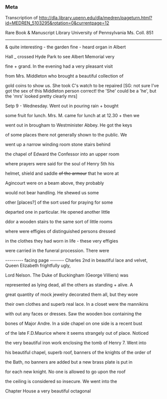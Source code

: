 ### Meta
Transcription of http://dla.library.upenn.edu/dla/medren/pageturn.html?id=MEDREN_5103295&rotation=0&currentpage=12

Rare Book & Manuscript Library University of Pennsylvania Ms. Coll. 851

--------------------

& quite interesting - the garden fine - heard organ in Albert

Hall _ crossed Hyde Park to see Albert Memorial very

fine + grand. In the evening had a very pleasant visit

from Mrs. Middleton who brought a beautiful collection of

gold coins to show us. She took C's watch to be repaired [SG: not sure I've got the sex of this Middleton person correct! the 'She' could be a 'he', but the 'mrs' looked pretty clearly mrs]

Setp 9 - Wednesday. Went out in pouring rain + bought

some fruit for lunch. Mrs. M. came for lunch at at 12.30 + then we

went out in brougham to Westminister Abbey. He got the keys 

of some places there not generally shown to the public. We

went up a narrow winding room stone stairs behind

the chapel of Edward the Confessor into an upper room

where prayers were said for the soul of Henry 5th his

helmet, shield and saddle <del>of the armour</del> that he wore at

Agincourt were on a beam above, they probably

would not bear handling. He shewed us some

other [places?] of the sort used for praying for some

departed one in particular. He opened another little

ddor a wooden stairs to the same sort of little rooms

where were effigies of distinguished persons dressed

in the clothes they had worn in life - these very effigies

were carried in the funeral procession. There were

--------- facing page -------
Charles 2nd in beautiful lace and velvet, Queen Elizabeth frightfully ugly,

Lord Nelson. The Duke of Buckingham (George Villiers) was

represented as lying dead, all the others as standing + alive. A

great quantity of mock jewelry decorated them all, but they wore

their own clothes and superb real lace. In a closet were the mannikins

with out any faces or dresses. Saw the wooden box containing the

bones of Major Andre. In a side chapel on one side is a recent bust

of the late F.D.Maurice where it seems strangely out of place. Noticed

the very beautiful iron work enclosing the tomb of Henry 7. Went into

his beautiful chapel, superb roof, banners of the knights of the order of

the Bath, no banners are added but a new brass plate is put in 

for each new knight. No one is allowed to go upon the roof

the ceiling is considered so insecure. We went into the

Chapter House a very beautiful octagonal 
